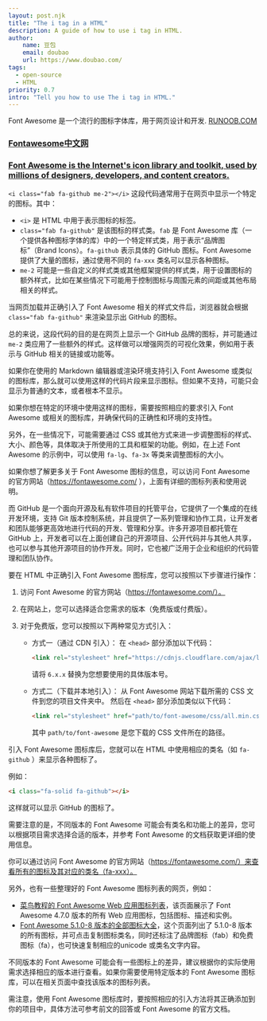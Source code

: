 ```yaml
---
layout: post.njk
title: "The i tag in a HTML"
description: A guide of how to use i tag in HTML.
author:
    name: 豆包
    email: doubao
    url: https://www.doubao.com/
tags:
  - open-source
  - HTML
priority: 0.7
intro: "Tell you how to use The i tag in HTML."
---
```


Font Awesome 是一个流行的图标字体库，用于网页设计和开发. [RUNOOB.COM](https://www.runoob.com/font-awesome/fontawesome-tutorial.html)
### [Fontawesome中文网](https://fontawesome.com.cn/)
### [Font Awesome is the Internet's icon library and toolkit, used by millions of designers, developers, and content creators.](https://fontawesome.com/)

`<i class="fab fa-github me-2"></i>` 这段代码通常用于在网页中显示一个特定的图标。其中：

- `<i>` 是 HTML 中用于表示图标的标签。
- `class="fab fa-github"` 是该图标的样式类。`fab` 是 Font Awesome 库（一个提供各种图标字体的库）中的一个特定样式类，用于表示“品牌图标”（Brand Icons）。`fa-github` 表示具体的 GitHub 图标。Font Awesome 提供了大量的图标，通过使用不同的 `fa-xxx` 类名可以显示各种图标。
- `me-2` 可能是一些自定义的样式类或其他框架提供的样式类，用于设置图标的额外样式，比如在某些情况下可能用于控制图标与周围元素的间距或其他布局相关的样式。

当网页加载并正确引入了 Font Awesome 相关的样式文件后，浏览器就会根据 `class="fab fa-github"` 来渲染显示出 GitHub 的图标。

总的来说，这段代码的目的是在网页上显示一个 GitHub 品牌的图标，并可能通过 `me-2` 类应用了一些额外的样式。这样做可以增强网页的可视化效果，例如用于表示与 GitHub 相关的链接或功能等。

如果你在使用的 Markdown 编辑器或渲染环境支持引入 Font Awesome 或类似的图标库，那么就可以使用这样的代码片段来显示图标。但如果不支持，可能只会显示为普通的文本，或者根本不显示。

如果你想在特定的环境中使用这样的图标，需要按照相应的要求引入 Font Awesome 或相关的图标库，并确保代码的正确性和环境的支持性。

另外，在一些情况下，可能需要通过 CSS 或其他方式来进一步调整图标的样式、大小、颜色等，具体取决于所使用的工具和框架的功能。例如，在上述 Font Awesome 的示例中，可以使用 `fa-lg`、`fa-3x` 等类来调整图标的大小。

如果你想了解更多关于 Font Awesome 图标的信息，可以访问 Font Awesome 的官方网站（https://fontawesome.com/ ），上面有详细的图标列表和使用说明。

而 GitHub 是一个面向开源及私有软件项目的托管平台，它提供了一个集成的在线开发环境，支持 Git 版本控制系统，并且提供了一系列管理和协作工具，让开发者和团队能够更高效地进行代码的开发、管理和分享。许多开源项目都托管在 GitHub 上，开发者可以在上面创建自己的开源项目、公开代码并与其他人共享，也可以参与其他开源项目的协作开发。同时，它也被广泛用于企业和组织的代码管理和团队协作。

要在 HTML 中正确引入 Font Awesome 图标库，您可以按照以下步骤进行操作：

1. 访问 Font Awesome 的官方网站（https://fontawesome.com/）。

2. 在网站上，您可以选择适合您需求的版本（免费版或付费版）。

3. 对于免费版，您可以按照以下两种常见方式引入：

    - 方式一（通过 CDN 引入）：
      在 `<head>` 部分添加以下代码：
      ```html
      <link rel="stylesheet" href="https://cdnjs.cloudflare.com/ajax/libs/font-awesome/6.x.x/css/all.min.css">
      ```
      请将 `6.x.x` 替换为您想要使用的具体版本号。

    - 方式二（下载并本地引入）：
      从 Font Awesome 网站下载所需的 CSS 文件到您的项目文件夹中。
      然后在 `<head>` 部分添加类似以下代码：
      ```html
      <link rel="stylesheet" href="path/to/font-awesome/css/all.min.css">
      ```
      其中 `path/to/font-awesome` 是您下载的 CSS 文件所在的路径。

引入 Font Awesome 图标库后，您就可以在 HTML 中使用相应的类名（如 `fa-github` ）来显示各种图标了。

例如：
```html
<i class="fa-solid fa-github"></i>
```
这样就可以显示 GitHub 的图标了。

需要注意的是，不同版本的 Font Awesome 可能会有类名和功能上的差异，您可以根据项目需求选择合适的版本，并参考 Font Awesome 的文档获取更详细的使用信息。 

你可以通过访问 Font Awesome 的官方网站（https://fontawesome.com/）来查看所有的图标及其对应的类名（fa-xxx）。

另外，也有一些整理好的 Font Awesome 图标列表的网页，例如：
- [菜鸟教程的 Font Awesome Web 应用图标列表](https://m.runoob.com/font-awesome/fontawesome-icons-webapp.html)，该页面展示了 Font Awesome 4.7.0 版本的所有 Web 应用图标，包括图标、描述和实例。
- [Font Awesome 5.1.0-8 版本的全部图标大全](https://fa.uutool.cn/icons/5.1.0-8/)，这个页面列出了 5.1.0-8 版本的所有图标，并可点击复制图标类名，同时还标注了品牌图标（fab）和免费图标（fa），也可快速复制相应的unicode 或类名文字内容。

不同版本的 Font Awesome 可能会有一些图标上的差异，建议根据你的实际使用需求选择相应的版本进行查看。如果你需要使用特定版本的 Font Awesome 图标库，可以在相关页面中查找该版本的图标列表。

需注意，使用 Font Awesome 图标库时，要按照相应的引入方法将其正确添加到你的项目中，具体方法可参考前文的回答或 Font Awesome 的官方文档。